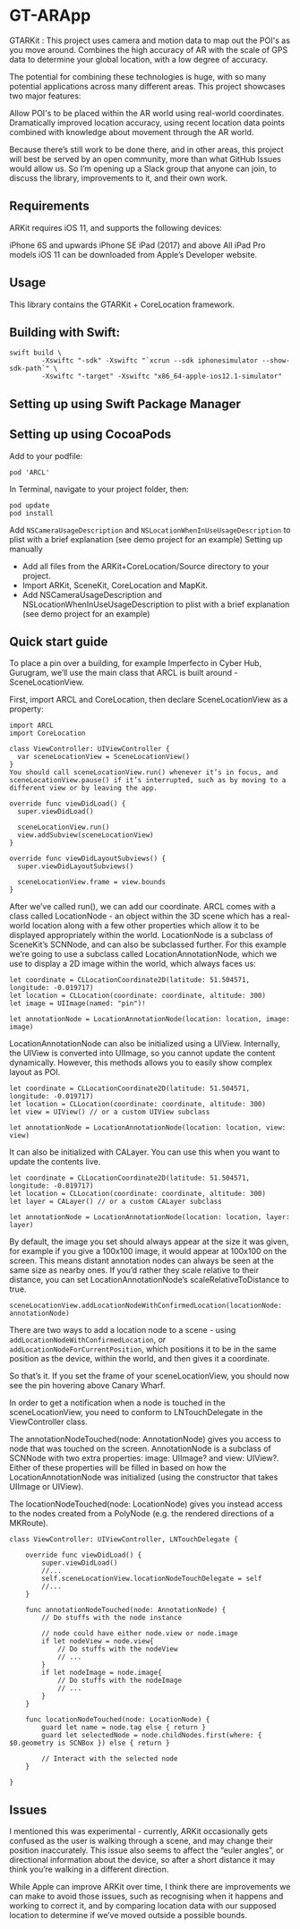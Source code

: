 # GT-ARApp
GTARKit : This project uses camera and motion data to map out the POI's as you move around. Combines the high accuracy of AR with the scale of GPS data to determine your global location, with a low degree of accuracy.

The potential for combining these technologies is huge, with so many potential applications across many different areas. This project showcases two major features:

Allow POI's to be placed within the AR world using real-world coordinates.
Dramatically improved location accuracy, using recent location data points combined with knowledge about movement through the AR world.

Because there’s still work to be done there, and in other areas, this project will best be served by an open community, more than what GitHub Issues would allow us. So I’m opening up a Slack group that anyone can join, to discuss the library, improvements to it, and their own work.

## Requirements
ARKit requires iOS 11, and supports the following devices:

iPhone 6S and upwards
iPhone SE
iPad (2017) and above
All iPad Pro models
iOS 11 can be downloaded from Apple’s Developer website.

## Usage
This library contains the GTARKit + CoreLocation framework.

## Building with Swift:
```
swift build \
        -Xswiftc "-sdk" -Xswiftc "`xcrun --sdk iphonesimulator --show-sdk-path`" \
        -Xswiftc "-target" -Xswiftc "x86_64-apple-ios12.1-simulator"
```
## Setting up using Swift Package Manager

## Setting up using CocoaPods
Add to your podfile:
```
pod 'ARCL' 
```

In Terminal, navigate to your project folder, then:
```
pod update
pod install
```

Add ```NSCameraUsageDescription``` and ```NSLocationWhenInUseUsageDescription``` to plist with a brief explanation (see demo project for an example)
Setting up manually

* Add all files from the ARKit+CoreLocation/Source directory to your project.
* Import ARKit, SceneKit, CoreLocation and MapKit.
* Add NSCameraUsageDescription and NSLocationWhenInUseUsageDescription to plist with a brief explanation (see demo project for an example)
 
## Quick start guide
To place a pin over a building, for example Imperfecto in Cyber Hub, Gurugram, we’ll use the main class that ARCL is built around - SceneLocationView.

First, import ARCL and CoreLocation, then declare SceneLocationView as a property:

```
import ARCL
import CoreLocation

class ViewController: UIViewController {
  var sceneLocationView = SceneLocationView()
}
You should call sceneLocationView.run() whenever it’s in focus, and sceneLocationView.pause() if it’s interrupted, such as by moving to a different view or by leaving the app.

override func viewDidLoad() {
  super.viewDidLoad()

  sceneLocationView.run()
  view.addSubview(sceneLocationView)
}

override func viewDidLayoutSubviews() {
  super.viewDidLayoutSubviews()

  sceneLocationView.frame = view.bounds
}
```

After we’ve called run(), we can add our coordinate. ARCL comes with a class called LocationNode - an object within the 3D scene which has a real-world location along with a few other properties which allow it to be displayed appropriately within the world. LocationNode is a subclass of SceneKit’s SCNNode, and can also be subclassed further. For this example we’re going to use a subclass called LocationAnnotationNode, which we use to display a 2D image within the world, which always faces us:
```
let coordinate = CLLocationCoordinate2D(latitude: 51.504571, longitude: -0.019717)
let location = CLLocation(coordinate: coordinate, altitude: 300)
let image = UIImage(named: "pin")!

let annotationNode = LocationAnnotationNode(location: location, image: image)
```

LocationAnnotationNode can also be initialized using a UIView. Internally, the UIView is converted into UIImage, so you cannot update the content dynamically. However, this methods allows you to easily show complex layout as POI.

```
let coordinate = CLLocationCoordinate2D(latitude: 51.504571, longitude: -0.019717)
let location = CLLocation(coordinate: coordinate, altitude: 300)
let view = UIView() // or a custom UIView subclass

let annotationNode = LocationAnnotationNode(location: location, view: view)
```

It can also be initialized with CALayer. You can use this when you want to update the contents live.
```
let coordinate = CLLocationCoordinate2D(latitude: 51.504571, longitude: -0.019717)
let location = CLLocation(coordinate: coordinate, altitude: 300)
let layer = CALayer() // or a custom CALayer subclass

let annotationNode = LocationAnnotationNode(location: location, layer: layer)
```

By default, the image you set should always appear at the size it was given, for example if you give a 100x100 image, it would appear at 100x100 on the screen. This means distant annotation nodes can always be seen at the same size as nearby ones. If you’d rather they scale relative to their distance, you can set LocationAnnotationNode’s scaleRelativeToDistance to true.

```
sceneLocationView.addLocationNodeWithConfirmedLocation(locationNode: annotationNode)
```

There are two ways to add a location node to a scene - using ```addLocationNodeWithConfirmedLocation```, or ```addLocationNodeForCurrentPosition```, which positions it to be in the same position as the device, within the world, and then gives it a coordinate.

So that’s it. If you set the frame of your sceneLocationView, you should now see the pin hovering above Canary Wharf.

In order to get a notification when a node is touched in the sceneLocationView, you need to conform to LNTouchDelegate in the ViewController class.

The annotationNodeTouched(node: AnnotationNode) gives you access to node that was touched on the screen. AnnotationNode is a subclass of SCNNode with two extra properties: image: UIImage? and view: UIView?. Either of these properties will be filled in based on how the LocationAnnotationNode was initialized (using the constructor that takes UIImage or UIView).

The locationNodeTouched(node: LocationNode) gives you instead access to the nodes created from a PolyNode (e.g. the rendered directions of a MKRoute).

```
class ViewController: UIViewController, LNTouchDelegate {

    override func viewDidLoad() {
        super.viewDidLoad()
        //...
        self.sceneLocationView.locationNodeTouchDelegate = self
        //...
    }

    func annotationNodeTouched(node: AnnotationNode) {
        // Do stuffs with the node instance

        // node could have either node.view or node.image
        if let nodeView = node.view{
            // Do stuffs with the nodeView
            // ...
        }
        if let nodeImage = node.image{
            // Do stuffs with the nodeImage
            // ...
        }
    }

    func locationNodeTouched(node: LocationNode) {
        guard let name = node.tag else { return }
        guard let selectedNode = node.childNodes.first(where: { $0.geometry is SCNBox }) else { return }

        // Interact with the selected node
    }

}
```

## Issues
I mentioned this was experimental - currently, ARKit occasionally gets confused as the user is walking through a scene, and may change their position inaccurately. This issue also seems to affect the “euler angles”, or directional information about the device, so after a short distance it may think you’re walking in a different direction.

While Apple can improve ARKit over time, I think there are improvements we can make to avoid those issues, such as recognising when it happens and working to correct it, and by comparing location data with our supposed location to determine if we’ve moved outside a possible bounds.
